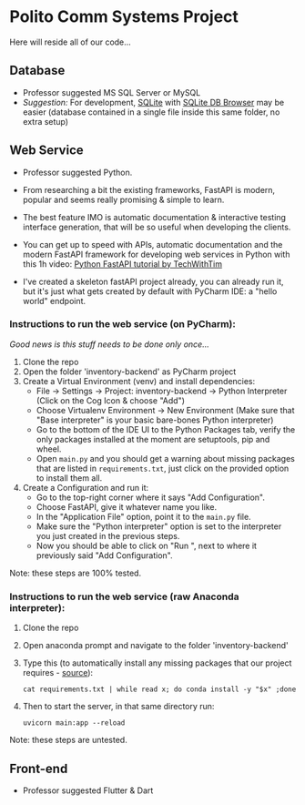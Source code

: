 # Polito Comm Systems Project

Here will reside all of our code...

## Database
- Professor suggested MS SQL Server or MySQL
- _Suggestion:_ For development, [SQLite](https://www.sqlite.org/index.html) with [SQLite DB Browser](https://sqlitebrowser.org/) may be easier (database contained in a single file inside this same folder, no extra setup)

## Web Service

- Professor suggested Python.

- From researching a bit the existing frameworks, FastAPI is modern, popular and seems really promising & simple to learn. 

- The best feature IMO is automatic documentation & interactive testing interface generation, that will be so useful when developing the clients.

- You can get up to speed with APIs, automatic documentation and the modern FastAPI framework for developing web services in Python with this 1h video: [Python FastAPI tutorial by TechWithTim](https://www.youtube.com/watch?v=-ykeT6kk4bk)

- I've created a skeleton fastAPI project already, you can already run it, but it's just what gets created by default with PyCharm IDE: a "hello world" endpoint.

### Instructions to run the web service (on PyCharm):
_Good news is this stuff needs to be done only once..._

1. Clone the repo
2. Open the folder 'inventory-backend' as PyCharm project
3. Create a Virtual Environment (venv) and install dependencies: 
    - File -> Settings -> Project: inventory-backend -> Python Interpreter (Click on the Cog Icon & choose "Add")
    - Choose Virtualenv Environment -> New Environment (Make sure that "Base interpreter" is your basic bare-bones Python interpreter)
    - Go to the bottom of the IDE UI to the Python Packages tab, verify the only packages installed at the moment are setuptools, pip and wheel.
    - Open `main.py` and you should get a warning about missing packages that are listed in `requirements.txt`, just click on the provided option to install them all.
4. Create a Configuration and run it:
    - Go to the top-right corner where it says "Add Configuration".
    - Choose FastAPI, give it whatever name you like. 
    - In the "Application File" option, point it to the `main.py` file. 
    - Make sure the "Python interpreter" option is set to the interpreter you just created in the previous steps.
    - Now you should be able to click on "Run <your configuration name>", next to where it previously said "Add Configuration".

Note: these steps are 100% tested.

### Instructions to run the web service (raw Anaconda interpreter):
1. Clone the repo
2. Open anaconda prompt and navigate to the folder 'inventory-backend'
3. Type this (to automatically install any missing packages that our project requires - [source](https://stackoverflow.com/a/64538393/8522453)): 
  
    ```cat requirements.txt | while read x; do conda install -y "$x" ;done```
 4. Then to start the server, in that same directory run: 
  
    `uvicorn main:app --reload`
 
 Note: these steps are untested.
    
## Front-end

- Professor suggested Flutter & Dart
